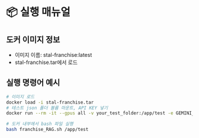 # 📦 실행 매뉴얼

## 도커 이미지 정보

- 이미지 이름: stal-franchise:latest
- stal-franchise.tar에서 로드

## 실행 명령어 예시

```bash
# 이미지 로드
docker load -i stal-franchise.tar
# 테스트 json 폴더 볼륨 마운트, API KEY 넣기
docker run --rm -it --gpus all -v your_test_folder:/app/test -e GEMINI_API_KEY=your_api_key stal-franchise:latest /bin/bash

# 도커 내부에서 bash 파일 실행
bash franchise_RAG.sh /app/test
```
